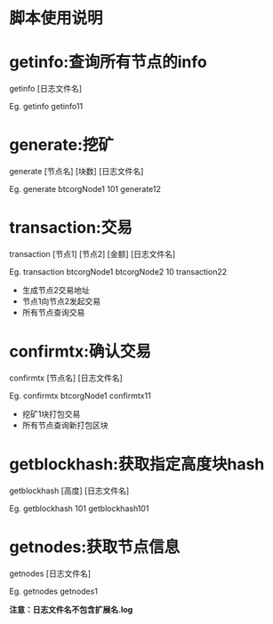 # 脚本使用说明


# getinfo:查询所有节点的info
getinfo [日志文件名]

Eg. getinfo getinfo11
# generate:挖矿
generate [节点名] [块数] [日志文件名]

Eg. generate btcorgNode1 101 generate12
# transaction:交易
transaction [节点1] [节点2] [金额] [日志文件名]

Eg. transaction btcorgNode1 btcorgNode2 10 transaction22
- 生成节点2交易地址
- 节点1向节点2发起交易
- 所有节点查询交易
# confirmtx:确认交易
confirmtx [节点名] [日志文件名]

Eg. confirmtx btcorgNode1 confirmtx11
- 挖矿1块打包交易
- 所有节点查询新打包区块
# getblockhash:获取指定高度块hash
getblockhash [高度] [日志文件名]

Eg. getblockhash 101 getblockhash101
# getnodes:获取节点信息
getnodes [日志文件名]

Eg. getnodes getnodes1

<strong color='#ff0000'>注意：日志文件名不包含扩展名.log</strong>
